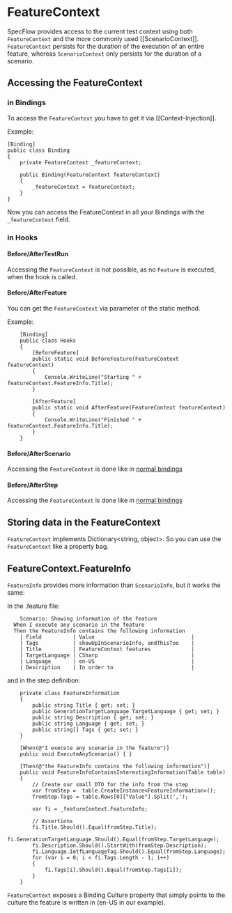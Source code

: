 # FeatureContext

SpecFlow provides access to the current test context using both `FeatureContext` and the more commonly used [[ScenarioContext]]. `FeatureContext` persists for the duration of the execution of an entire feature, whereas `ScenarioContext` only persists for the duration of a scenario.

## Accessing the FeatureContext

### in Bindings

To access the `FeatureContext` you have to get it via [[Context-Injection]].

Example: 

```
[Binding]
public class Binding
{
	private FeatureContext _featureContext;

    public Binding(FeatureContext featureContext)
    {
		_featureContext = featureContext;
    }
}

```

Now you can access the FeatureContext in all your Bindings with the `_featureContext` field.

### in Hooks

#### Before/AfterTestRun

Accessing the `FeatureContext` is not possible, as no `Feature` is executed, when the hook is called.

#### Before/AfterFeature

You can get the `FeatureContext` via parameter of the static method.

Example:

```
	[Binding]
    public class Hooks
    {
        [BeforeFeature]
        public static void BeforeFeature(FeatureContext featureContext)
        {
            Console.WriteLine("Starting " + featureContext.FeatureInfo.Title);
        }

        [AfterFeature]
        public static void AfterFeature(FeatureContext featureContext)
        {
            Console.WriteLine("Finished " + featureContext.FeatureInfo.Title);
        }
    }
```

#### Before/AfterScenario

Accessing the `FeatureContext` is done like in [normal bindings](#in-Bindings)

#### Before/AfterStep

Accessing the `FeatureContext` is done like in [normal bindings](#in-Bindings)

## Storing data in the FeatureContext 

`FeatureContext` implements Dictionary<string, object>. So you can use the `FeatureContext` like a property bag.  

## FeatureContext.FeatureInfo

`FeatureInfo` provides more information than `ScenarioInfo`, but it works the same:

In the .feature file:

        Scenario: Showing information of the feature
	  When I execute any scenario in the feature
	  Then the FeatureInfo contains the following information
		| Field          | Value                               |
		| Tags           | showUpInScenarioInfo, andThisToo    |
		| Title          | FeatureContext features             |
		| TargetLanguage | CSharp                              |
		| Language       | en-US                               |
		| Description    | In order to                         |

and in the step definition:

        private class FeatureInformation
        {
            public string Title { get; set; }
            public GenerationTargetLanguage TargetLanguage { get; set; }
            public string Description { get; set; }
            public string Language { get; set; }
            public string[] Tags { get; set; }
        }

        [When(@"I execute any scenario in the feature")]
        public void ExecuteAnyScenario() { }

        [Then(@"the FeatureInfo contains the following information")]
        public void FeatureInfoContainsInterestingInformation(Table table)
        {
            // Create our small DTO for the info from the step
            var fromStep =  table.CreateInstance<FeatureInformation>();
            fromStep.Tags = table.Rows[0]["Value"].Split(',');

            var fi = _featureContext.FeatureInfo;
            
            // Assertions
            fi.Title.Should().Equal(fromStep.Title);
            fi.GenerationTargetLanguage.Should().Equal(fromStep.TargetLanguage);
            fi.Description.Should().StartWith(fromStep.Description);
            fi.Language.IetfLanguageTag.Should().Equal(fromStep.Language);
            for (var i = 0; i < fi.Tags.Length - 1; i++)
            {
                fi.Tags[i].Should().Equal(fromStep.Tags[i]);
            }
        }


`FeatureContext` exposes a Binding Culture property that simply points to the culture the feature is written in (en-US in our example).